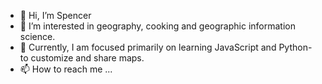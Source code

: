 - 👋 Hi, I’m Spencer
- 👀 I’m interested in geography, cooking and geographic information science. 
- 🌱 Currently, I am focused primarily on learning JavaScript and Python- to customize and share maps. 
- 📫 How to reach me ...

<!---
sreichert97/sreichert97 is a ✨ special ✨ repository because its `README.md` (this file) appears on your GitHub profile.
You can click the Preview link to take a look at your changes.
--->
